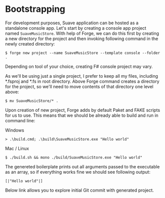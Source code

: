 # Bootstrapping

For development purposes, Suave application can be hosted as a standalone console app. 
Let's start by creating a console app project named `SuaveMusicStore`.
With help of Forge, we can do this first by creating a new directory for the project and then  invoking following command in the newly created directory:

```
$ forge new project --name SuaveMusicStore --template console --folder .
```

Depending on tool of your choice, creating F# console project may vary.

As we'll be using just a single project, I prefer to keep all my files, including \*.fsproj and \*.fs in root directory.
Above Forge command creates a directory for the project, so we'll need to move contents of that directory one level above:

```
$ mv SuaveMusicStore/* .
```

Upon creation of new project, Forge adds by default Paket and FAKE scripts for us to use.
This means that we should be already able to build and run in command line:

Windows

```
> .\build.cmd; .\build\SuaveMusicStore.exe "Hello world"
```

Mac / Linux

```
$ ./build.sh && mono ./build/SuaveMusicStore.exe "Hello world"
```

The genereted boilerplate prints out all arguments passed to the executable as an array, so if everything works fine we should see following output:

```
[|"Hello world"|]
```

Below link allows you to explore initial Git commit with generated project.